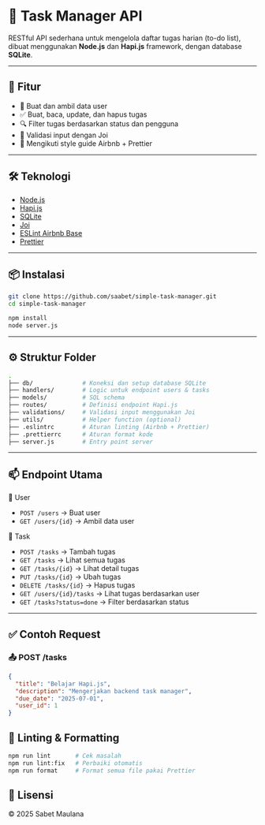 # 📝 Task Manager API

RESTful API sederhana untuk mengelola daftar tugas harian (to-do list), dibuat menggunakan **Node.js** dan **Hapi.js** framework, dengan database **SQLite**.

---

## 🚀 Fitur

- 🔐 Buat dan ambil data user
- ✅ Buat, baca, update, dan hapus tugas
- 🔍 Filter tugas berdasarkan status dan pengguna
- 📄 Validasi input dengan Joi
- 🎯 Mengikuti style guide Airbnb + Prettier

---

## 🛠️ Teknologi

- [Node.js](https://nodejs.org/)
- [Hapi.js](https://hapi.dev/)
- [SQLite](https://www.sqlite.org/)
- [Joi](https://joi.dev/)
- [ESLint Airbnb Base](https://github.com/airbnb/javascript)
- [Prettier](https://prettier.io/)

---

## 📦 Instalasi

```bash
git clone https://github.com/saabet/simple-task-manager.git
cd simple-task-manager

npm install
node server.js
```

---

## ⚙️ Struktur Folder

```bash
.
├── db/              # Koneksi dan setup database SQLite
├── handlers/        # Logic untuk endpoint users & tasks
├── models/          # SQL schema
├── routes/          # Definisi endpoint Hapi.js
├── validations/     # Validasi input menggunakan Joi
├── utils/           # Helper function (optional)
├── .eslintrc        # Aturan linting (Airbnb + Prettier)
├── .prettierrc      # Aturan format kode
├── server.js        # Entry point server
```

---

## 📫 Endpoint Utama

🔹 User

- `POST /users` → Buat user
- `GET /users/{id}` → Ambil data user

🔹 Task

- `POST /tasks` → Tambah tugas
- `GET /tasks` → Lihat semua tugas
- `GET /tasks/{id}` → Lihat detail tugas
- `PUT /tasks/{id}` → Ubah tugas
- `DELETE /tasks/{id}` → Hapus tugas
- `GET /users/{id}/tasks` → Lihat tugas berdasarkan user
- `GET /tasks?status=done` → Filter berdasarkan status

---

## ✅ Contoh Request

### 📤 POST /tasks

```json
{
  "title": "Belajar Hapi.js",
  "description": "Mengerjakan backend task manager",
  "due_date": "2025-07-01",
  "user_id": 1
}
```

## 🧪 Linting & Formatting

```bash
npm run lint       # Cek masalah
npm run lint:fix   # Perbaiki otomatis
npm run format     # Format semua file pakai Prettier
```

## 📃 Lisensi

© 2025 Sabet Maulana
